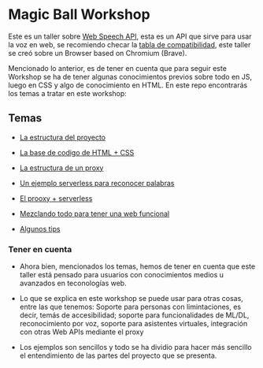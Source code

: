 # Magic Ball Workshop

Este es un taller sobre [Web Speech API](https://developer.mozilla.org/en-US/docs/Web/API/Web_Speech_API),
esta es un API que sirve para usar la voz en web, se recomiendo checar la [tabla de compatibilidad](https://developer.mozilla.org/en-US/docs/Web/API/Web_Speech_API#browser_compatibility), este taller se creó sobre un Browser based on Chromium (Brave).

Mencionado lo anterior, es de tener en cuenta que para seguir este Workshop se ha de tener algunas conocimientos
previos sobre todo en JS, luego en CSS y algo de conocimiento en HTML. En este repo encontrarás los temas a tratar
en este workshop:

## Temas

- [La estructura del proyecto](./structure/)

- [La base de codigo de HTML + CSS](./)

- [La estructura de un proxy]()

- [Un ejemplo serverless para reconocer palabras]()

- [El prooxy + serverless]()

- [Mezclando todo para tener una web funcional]()

- [Algunos tips]()

### Tener en cuenta

- Ahora bien, mencionados los temas, hemos de tener en cuenta que este taller está pensado para usuarios con conocimientos medios u avanzados en teconologías web.

- Lo que se explica en este workshop se puede usar para otras cosas, entre las que tenemos: Soporte para personas con limintaciones, es decir, temás de accesibilidad; soporte para funcionalidades de ML/DL, reconocimiento por voz, soporte para asistentes virtuales, integración con otras Web APIs mediante el proxy

- Los ejemplos son sencillos y todo se ha dividio para hacer más sencillo el entendimiento de las partes del proyecto que se presenta.
